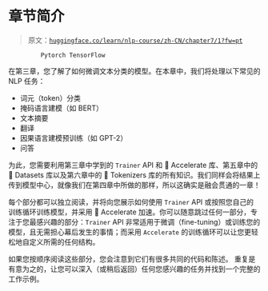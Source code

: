 # 章节简介

> 原文：[`huggingface.co/learn/nlp-course/zh-CN/chapter7/1?fw=pt`](https://huggingface.co/learn/nlp-course/zh-CN/chapter7/1?fw=pt)

             Pytorch TensorFlow

在第三章，您了解了如何微调文本分类的模型。在本章中，我们将处理以下常见的 NLP 任务：

*   词元（token）分类
*   掩码语言建模（如 BERT）
*   文本摘要
*   翻译
*   因果语言建模预训练（如 GPT-2）
*   问答

为此，您需要利用第三章中学到的 `Trainer` API 和 🤗 Accelerate 库、第五章中的 🤗 Datasets 库以及第六章中的 🤗 Tokenizers 库的所有知识。我们同样会将结果上传到模型中心，就像我们在第四章中所做的那样，所以这确实是融会贯通的一章！

每个部分都可以独立阅读，并将向您展示如何使用 `Trainer` API 或按照您自己的训练循环训练模型，并采用 🤗 Accelerate 加速。你可以随意跳过任何一部分，专注于您最感兴趣的部分：`Trainer` API 非常适用于微调（fine-tuning）或训练您的模型，且无需担心幕后发生的事情；而采用 `Accelerate` 的训练循环可以让您更轻松地自定义所需的任何结构。

如果您按顺序阅读这些部分，您会注意到它们有很多共同的代码和陈述。 重复是有意为之的，让您可以深入（或稍后返回）任何您感兴趣的任务并找到一个完整的工作示例。